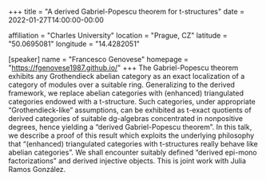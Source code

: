 +++
title = "A derived Gabriel-Popescu theorem for t-structures"
date = 2022-01-27T14:00:00-00:00

affiliation = "Charles University"
location = "Prague, CZ"
latitude = "50.0695081"
longitude = "14.4282051"

[speaker]
  name = "Francesco Genovese"
  homepage = "https://fgenovese1987.github.io/"
+++
The Gabriel-Popescu theorem exhibits any Grothendieck abelian category as an exact localization of a category of modules over a suitable ring. Generalizing to the derived framework, we replace abelian categories with (enhanced) triangulated categories endowed with a t-structure. Such categories, under appropriate “Grothendieck-like” assumptions, can be exhibited as t-exact quotients of derived categories of suitable dg-algebras concentrated in nonpositive degrees, hence yielding a “derived Gabriel-Popescu theorem”. In this talk, we describe a proof of this result which exploits the underlying philosophy that “(enhanced) triangulated categories with t-structures really behave like abelian categories”. We shall encounter suitably defined “derived epi-mono factorizations” and derived injective objects. This is joint work with Julia Ramos González.